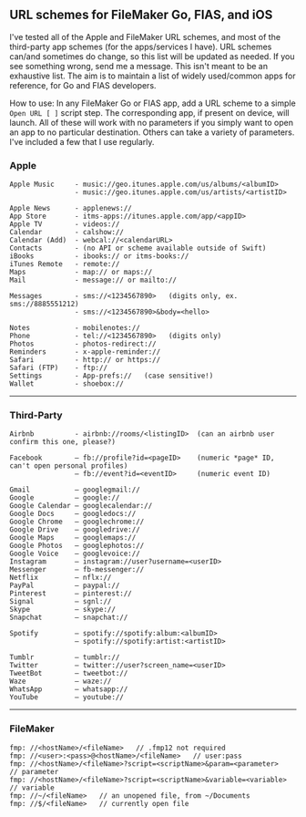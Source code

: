 ## URL schemes for FileMaker Go, FIAS, and iOS

I've tested all of the Apple and FileMaker URL schemes, and most of the third-party app schemes (for the apps/services I have). URL schemes can/and sometimes do change, so this list will be updated as needed. If you see something wrong, send me a message. This isn't meant to be an exhaustive list. The aim is to maintain a list of widely used/common apps for reference, for Go and FIAS developers.
 
How to use: In any FileMaker Go or FIAS app, add a URL scheme to a simple `Open URL [ ]` script step. The corresponding app, if present on device, will launch. All of these will work with no parameters if you simply want to open an app to no particular destination. Others can take a variety of parameters. I've included a few that I use regularly.


### Apple
```
Apple Music     - music://geo.itunes.apple.com/us/albums/<albumID>
                - music://geo.itunes.apple.com/us/artists/<artistID>
 
Apple News      - applenews://
App Store       - itms-apps://itunes.apple.com/app/<appID>
Apple TV        - videos://
Calendar        - calshow://
Calendar (Add)  - webcal://<calendarURL>
Contacts        - (no API or scheme available outside of Swift)
iBooks          - ibooks:// or itms-books://
iTunes Remote   - remote://
Maps            - map:// or maps://
Mail            - message:// or mailto://
 
Messages        - sms://<1234567890>   (digits only, ex. sms://8885551212)
                - sms://<1234567890>&body=<hello>
 
Notes           - mobilenotes://
Phone           - tel://<1234567890>   (digits only)
Photos          - photos-redirect://
Reminders       - x-apple-reminder://
Safari          - http:// or https://
Safari (FTP)    - ftp://
Settings        - App-prefs://   (case sensitive!)
Wallet          - shoebox://
```
- - -

### Third-Party
```
Airbnb          - airbnb://rooms/<listingID>  (can an airbnb user confirm this one, please?)
 
Facebook        — fb://profile?id=<pageID>    (numeric *page* ID, can't open personal profiles)
                – fb://event?id=<eventID>     (numeric event ID)
 
Gmail           — googlegmail://
Google          — google://
Google Calendar — googlecalendar://
Google Docs     — googledocs://
Google Chrome   — googlechrome://
Google Drive    — googledrive://
Google Maps     — googlemaps://
Google Photos   — googlephotos://
Google Voice    — googlevoice://
Instagram       — instagram://user?username=<userID>
Messenger       — fb-messenger://
Netflix         — nflx://
PayPal          — paypal://
Pinterest       — pinterest://
Signal          — sgnl://
Skype           — skype://
Snapchat        — snapchat://
 
Spotify         — spotify://spotify:album:<albumID>
                – spotify://spotify:artist:<artistID>
 
Tumblr          – tumblr://
Twitter         — twitter://user?screen_name=<userID>
TweetBot        — tweetbot://
Waze            — waze://
WhatsApp        — whatsapp://
YouTube         – youtube://
```
- - -

### FileMaker
``` 
fmp: //<hostName>/<fileName>   // .fmp12 not required
fmp: //<user>:<pass>@<hostName>/<fileName>   // user:pass
fmp: //<hostName>/<fileName>?script=<scriptName>&param=<parameter>     // parameter
fmp: //<hostName>/<fileName>?script=<scriptName>&variable=<variable>   // variable
fmp: //~/<fileName>   // an unopened file, from ~/Documents
fmp: //$/<fileName>   // currently open file
```

